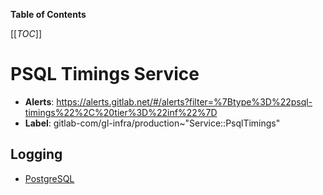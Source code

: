 <!-- MARKER: do not edit this section directly. Edit services/service-catalog.yml then run scripts/generate-docs -->

**Table of Contents**

[[_TOC_]]

# PSQL Timings Service

* **Alerts**: <https://alerts.gitlab.net/#/alerts?filter=%7Btype%3D%22psql-timings%22%2C%20tier%3D%22inf%22%7D>
* **Label**: gitlab-com/gl-infra/production~"Service::PsqlTimings"

## Logging

* [PostgreSQL](/var/log/postgresql/postgresql-9.5-main.log)

<!-- END_MARKER -->

<!-- ## Summary -->

<!-- ## Architecture -->

<!-- ## Performance -->

<!-- ## Scalability -->

<!-- ## Availability -->

<!-- ## Durability -->

<!-- ## Security/Compliance -->

<!-- ## Monitoring/Alerting -->

<!-- ## Links to further Documentation -->
